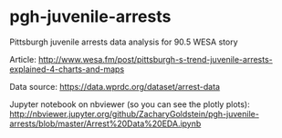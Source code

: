 # pgh-juvenile-arrests
Pittsburgh juvenile arrests data analysis for 90.5 WESA story

Article:
http://www.wesa.fm/post/pittsburgh-s-trend-juvenile-arrests-explained-4-charts-and-maps

Data source:
https://data.wprdc.org/dataset/arrest-data

Jupyter notebook on nbviewer (so you can see the plotly plots):
http://nbviewer.jupyter.org/github/ZacharyGoldstein/pgh-juvenile-arrests/blob/master/Arrest%20Data%20EDA.ipynb
